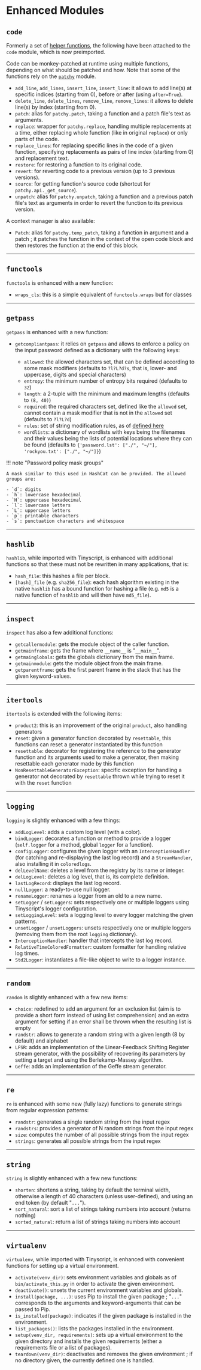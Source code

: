 # Enhanced Modules

## `code`
    
Formerly a set of [helper functions](helpers.md), the following have been attached to the `code` module, which is now preimported.
    
Code can be monkey-patched at runtime using multiple functions, depending on what should be patched and how. Note that some of the functions rely on the [`patchy`](https://github.com/adamchainz/patchy) module.
    
- `add_line`, `add_lines`, `insert_line`, `insert_line`: it allows to add line(s) at specific indices (starting from 0), before or after (using `after=True`).
- `delete_line`, `delete_lines`, `remove_line`, `remove_lines`: it allows to delete line(s) by index (starting from 0).
- `patch`: alias for `patchy.patch`, taking a function and a patch file's text as arguments.
- `replace`: wrapper for `patchy.replace`, handling multiple replacements at a time, either replacing whole function (like in original `replace`) or only parts of the code.
- `replace_lines`: for replacing specific lines in the code of a given function, specifying replacements as pairs of line index (starting from 0) and replacement text.
- `restore`: for restoring a function to its original code.
- `revert`: for reverting code to a previous version (up to 3 previous versions).
- `source`: for getting function's source code (shortcut for `patchy.api._get_source`).
- `unpatch`: alias for `patchy.unpatch`, taking a function and a previous patch file's text as arguments in order to revert the function to its previous version.

A context manager is also available:

- `Patch`: alias for `patchy.temp_patch`, taking a function in argument and a patch ; it patches the function in the context of the open code block and then restores the function at the end of this block.

-----

## `functools`

`functools` is enhanced with a new function:

- `wraps_cls`: this is a simple equivalent of `functools.wraps` but for classes

-----

## `getpass`

`getpass` is enhanced with a new function:

- `getcompliantpass`: it relies on `getpass` and allows to enforce a policy on the input password defined as a dictionary with the following keys:

    - `allowed`: the allowed characters set, that can be defined according to some mask modifiers (defaults to `?l?L?d?s`,  that is, lower- and uppercase, digits and special characters)
    - `entropy`: the minimum number of entropy bits required (defaults to `32`)
    - `length`: a 2-tuple with the minimum and maximum lengths (defaults to `(8, 40)`)
    - `required`: the required characters set, defined like the `allowed` set, cannot contain a mask modifier that is not in the `allowed` set (defaults to `?l?L?d`)
    - `rules`: set of string modification rules, as of [defined here](helpers.html#useful-general-purpose-functions)
    - `wordlists`: a dictionary of wordlists with keys being the filenames and their values being the lists of potential locations where they can be found (defaults to `{'password.lst': ["./", "~/"], 'rockyou.txt': ["./", "~/"]}`)

!!! note "Password policy mask groups"
    
    A mask similar to this used in HashCat can be provided. The allowed groups are:
    
    - `d`: digits
    - `h`: lowercase hexadecimal
    - `H`: uppercase hexadecimal
    - `l`: lowercase letters
    - `L`: uppercase letters
    - `p`: printable characters
    - `s`: punctuation characters and whitespace

-----

## `hashlib`
    
`hashlib`, while imported with Tinyscript, is enhanced with additional functions so that these must not be rewritten in many applications, that is:

- `hash_file`: this hashes a file per block.
- `[hash]_file` (e.g. `sha256_file`): each hash algorithm existing in the native `hashlib` has a bound function for hashing a file (e.g. `md5` is a native function of `hashlib` and will then have `md5_file`).

-----

## `inspect`
    
`inspect` has also a few additional functions:

- `getcallermodule`: gets the module object of the caller function.
- `getmainframe`: gets the frame where `__name__` is "`__main__`".
- `getmainglobals`: gets the globals dictionary from the main frame.
- `getmainmodule`: gets the module object from the main frame.
- `getparentframe`: gets the first parent frame in the stack that has the given keyword-values.

-----

## `itertools`

`itertools` is extended with the following items:

- `product2`: this is an improvement of the original `product`, also handling generators
- `reset`: given a generator function decorated by `resettable`, this functions can reset a generator instantiated by this function
- `resettable`: decorator for registering the reference to the generator function and its arguments used to make a generator, then making resettable each generator made by this function
- `NonResettableGeneratorException`: specific exception for handling a generator not decorated by `resettable` thrown while trying to reset it with the `reset` function

-----

## `logging`

`logging` is slightly enhanced with a few things:

- `addLogLevel`: adds a custom log level (with a color).
- `bindLogger`: decorates a function or method to provide a logger (`self.logger` for a method, global `logger` for a function).
- `configLogger`: configures the given logger with an `InterceptionHandler` (for catching and re-displaying the last log record) and a `StreamHandler`, also installing it in `coloredlogs`.
- `delLevelName`: deletes a level from the registry by its name or integer.
- `delLogLevel`: deletes a log level, that is, its complete definition.
- `lastLogRecord`: displays the last log record.
- `nullLogger`: a ready-to-use null logger.
- `renameLogger`: renames a logger from an old to a new name.
- `setLogger` / `setLoggers`: sets respectively one or multiple loggers using Tinyscript's logger configuration.
- `setLoggingLevel`: sets a logging level to every logger matching the given patterns.
- `unsetLogger` / `unsetLoggers`: unsets respectively one or multiple loggers (removing them from the root `logging` dictionary).
- `InterceptionHandler`: handler that intercepts the last log record.
- `RelativeTimeColoredFormatter`: custom formatter for handling relative log times.
- `Std2Logger`: instantiates a file-like object to write to a logger instance.

-----

## `random`

`random` is slightly enhanced with a few new items:

- `choice`: redefined to add an argument for an exclusion list (aim is to provide a short form instead of using list comprehension) and an extra argument for setting if an error shall be thrown when the resulting list is empty
- `randstr`: allows to generate a random string with a given length (8 by default) and alphabet
- `LFSR`: adds an implementation of the Linear-Feedback Shifting Register stream generator, with the possibility of recovering its parameters by setting a target and using the Berlekamp-Massey algorithm.
- `Geffe`: adds an implementation of the Geffe stream generator.

-----

## `re`

`re` is enhanced with some new (fully lazy) functions to generate strings from regular expression patterns:

- `randstr`: generates a single random string from the input regex
- `randstrs`: provides a generator of N random strings from the input regex
- `size`: computes the number of all possible strings from the input regex
- `strings`: generates all possible strings from the input regex

-----

## `string`

`string` is slightly enhanced with a few new functions:

- `shorten`: shortens a string, taking by default the terminal width, otherwise a length of 40 characters (unless user-defined), and using an end token (by default "`...`").
- `sort_natural`: sort a list of strings taking numbers into account (returns nothing)
- `sorted_natural`: return a list of strings taking numbers into account

-----

## `virtualenv`

`virtualenv`, while imported with Tinyscript, is enhanced with convenient functions for setting up a virtual environment.

- `activate(venv_dir)`: sets environment variables and globals as of `bin/activate_this.py` in order to activate the given environment.
- `deactivate()`: unsets the current environment variables and globals.
- `install(package, ...)`: uses Pip to install the given package ; "`...`" corresponds to the arguments and keyword-arguments that can be passed to Pip.
- `is_installed(package)`: indicates if the given package is installed in the environment.
- `list_packages()`: lists the packages installed in the environment.
- `setup(venv_dir, requirements)`: sets up a virtual environment to the given directory and installs the given requirements (either a requirements file or a list of packages).
- `teardown(venv_dir)`: deactivates and removes the given environment ; if no directory given, the currently defined one is handled.

